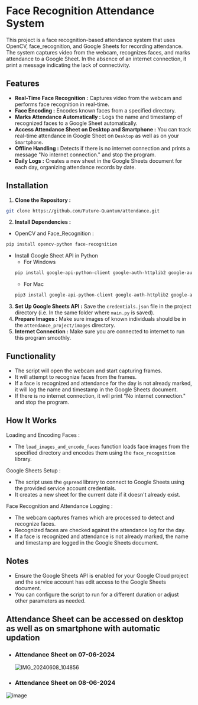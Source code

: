 # Face Recognition Attendance System
This project is a face recognition-based attendance system that uses OpenCV, face_recognition, and Google Sheets for recording attendance. 
The system captures video from the webcam, recognizes faces, and marks attendance to a Google Sheet. 
In the absence of an internet connection, it print a message indicating the lack of connectivity.

## Features 
- **Real-Time Face Recognition :** Captures video from the webcam and performs face recognition in real-time.
- **Face Encoding :** Encodes known faces from a specified directory.
- **Marks Attendance Automatically :** Logs the name and timestamp of recognized faces to a Google Sheet automatically.
- **Access Attendance Sheet on Desktop and Smartphone :** You can track real-time attendance in Google Sheet on `Desktop` as well as on your `Smartphone`.
- **Offline Handling :** Detects if there is no internet connection and prints a message "No internet connection." and stop the program.
- **Daily Logs :** Creates a new sheet in the Google Sheets document for each day, organizing attendance records by date.

## Installation
1. **Clone the Repository :**
```bash
git clone https://github.com/Future-Quantum/attendance.git    
```
2. **Install Dependencies :**
- OpenCV and Face_Recognition : 
```bash
pip install opencv-python face-recognition 
```
- Install Google Sheet API in Python
  - For Windows
  ```bash
  pip install google-api-python-client google-auth-httplib2 google-auth-oauthlib gspread
  ```
  - For Mac
  ```bash
  pip3 install google-api-python-client google-auth-httplib2 google-auth-oauthlib gspread
  ```
3. **Set Up Google Sheets API :** Save the `credentials.json` file in the project directory (i.e. In the same folder where `main.py` is saved).
4. **Prepare Images :** Make sure images of known individuals should be in the `attendance_project/images` directory.
5. **Internet Connection :** Make sure you are connected to internet to run this program smoothly.

## Functionality 

- The script will open the webcam and start capturing frames.
- It will attempt to recognize faces from the frames.
- If a face is recognized and attendance for the day is not already marked, it will log the name and timestamp in the Google Sheets document.
- If there is no internet connection, it will print "No internet connection." and stop the program.

## How It Works
Loading and Encoding Faces :
- The `load_images_and_encode_faces` function loads face images from the specified directory and encodes them using the `face_recognition` library.

Google Sheets Setup :
- The script uses the `gspread` library to connect to Google Sheets using the provided service account credentials.
- It creates a new sheet for the current date if it doesn't already exist.

Face Recognition and Attendance Logging :
- The webcam captures frames which are processed to detect and recognize faces.
- Recognized faces are checked against the attendance log for the day.
- If a face is recognized and attendance is not already marked, the name and timestamp are logged in the Google Sheets document.

## Notes
- Ensure the Google Sheets API is enabled for your Google Cloud project and the service account has edit access to the Google Sheets document.
- You can configure the script to run for a different duration or adjust other parameters as needed.


## Attendance Sheet can be accessed on desktop as well as on smartphone with automatic updation
- ### Attendance Sheet on 07-06-2024 
  ![IMG_20240608_104856](https://github.com/Future-Quantum/attendance/assets/147901491/5423477b-50f3-4696-b2c1-2096d01cc4b4)
- ### Attendance Sheet on 08-06-2024
 ![image](https://github.com/user-attachments/assets/84875177-e77d-4ac9-a02b-ed2605dbe634)


